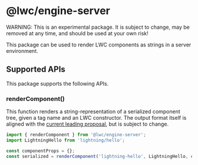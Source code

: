 # @lwc/engine-server

WARNING: This is an experimental package. It is subject to change, may be removed at any time,
and should be used at your own risk!

This package can be used to render LWC components as strings in a server environment.

## Supported APIs

This package supports the following APIs.

### renderComponent()

This function renders a string-representation of a serialized component tree, given a tag name
and an LWC constructor. The output format itself is aligned with the [current leading
proposal][explainer], but is subject to change.

```js
import { renderComponent } from '@lwc/engine-server';
import LightningHello from 'lightning/hello';

const componentProps = {};
const serialized = renderComponent('lightning-hello', LightningHello, componentProps);
```

[explainer]: https://github.com/mfreed7/declarative-shadow-dom/blob/master/README.md
